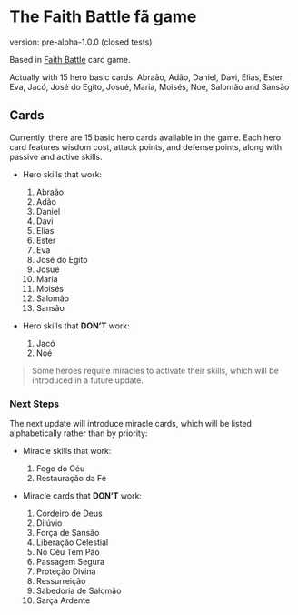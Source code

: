 # The Faith Battle fã game

version: pre-alpha-1.0.0 (closed tests)

Based in [Faith Battle](https://www.faithbattle.com.br/) card game.

Actually with 15 hero basic cards:
Abraão, Adão, Daniel, Davi, Elias, Ester, Eva, Jacó, José do Egito, Josué, Maria, Moisés, Noé, Salomão and Sansão

## Cards
Currently, there are 15 basic hero cards available in the game. Each hero card features wisdom cost, attack points, and defense points, along with passive and active skills.

- Hero skills that work:
    1. Abraão
    0. Adão
    0. Daniel 
    0. Davi
    0. Elias
    0. Ester
    0. Eva
    0. José do Egito
    0. Josué
    0. Maria
    0. Moisés
    0. Salomão
    0. Sansão

- Hero skills that **DON’T** work:
    1. Jacó
    0. Noé

> Some heroes require miracles to activate their skills, which will be introduced in a future update.


### Next Steps
The next update will introduce miracle cards, which will be listed alphabetically rather than by priority:
- Miracle skills that work:
    1. Fogo do Céu
    0. Restauração da Fé

- Miracle cards that **DON’T** work:
    1. Cordeiro de Deus
    0. Dilúvio
    0. Força de Sansão
    0. Liberação Celestial
    0. No Céu Tem Pão
    0. Passagem Segura
    0. Proteção Divina
    0. Ressurreição
    0. Sabedoria de Salomão
    0. Sarça Ardente
